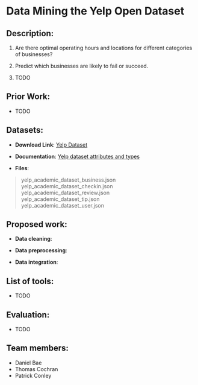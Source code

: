 # Data Mining the Yelp Open Dataset

## Description:

1. Are there optimal operating hours and locations for different categories of businesses?

2. Predict which businesses are likely to fail or succeed.

3. TODO

## Prior Work:

* TODO

## Datasets:

* **Download Link**: [Yelp Dataset](https://www.yelp.com/dataset)
 
* **Documentation**: [Yelp dataset attributes and types](https://www.yelp.com/dataset/documentation/main)
    
* **Files**:

> yelp_academic_dataset_business.json<br>
> yelp_academic_dataset_checkin.json<br>
> yelp_academic_dataset_review.json<br>
> yelp_academic_dataset_tip.json<br>
> yelp_academic_dataset_user.json
    
## Proposed work:

* **Data cleaning**:

* **Data preprocessing**:

* **Data integration**:

## List of tools:
* TODO

## Evaluation:
* TODO

## Team members:
* Daniel Bae
* Thomas Cochran
* Patrick Conley
